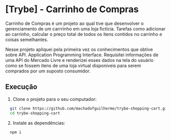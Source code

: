 
# [Trybe] - Carrinho de Compras

Carrinho de Compras é um projeto ao qual tive que desenvolver o gerenciamento de um carrrinho em uma loja fictícia. Tarefas como adicionar ao carrinho, calcular o preço total de todos os itens contidos no carrinho e coisas semelhantes.

Nesse projeto apliquei pela primeira vez os conhecimentos que obtive sobre API. Application Programming Interface. Requisitei informações de uma API do Mercado Livre e renderizei esses dados na tela do usuário como se fossem itens de uma loja virtual disponíveis para serem comprados por um suposto consumidor.
## Execução

1. Clone o projeto para o seu computador:

```bash
  git clone https://github.com/machadofguilherme/trybe-shopping-cart.git
  cd trybe-shopping-cart
```
2. Instale as dependências:

```bash
  npm i
```

